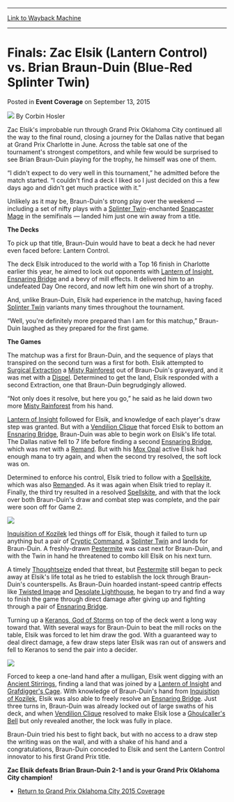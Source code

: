 
---
[Link to Wayback Machine](https://web.archive.org/web/20151017053506/http://magic.wizards.com/en/articles/archive/event-coverage/finals-zac-elsik-lantern-control-vs-brian-braun-duin-blue-red)

[_metadata_:author]:- "Corbin Hosler"
[_metadata_:description]:- "Zac Elsik's improbable run through Grand Prix Oklahoma City continued all the way to the final round, closing a journey for the Dallas native that began at Grand Prix Charlotte in June. Across the table sat one of the tournament's strongest competitors, and while few would be surprised to see Brian Braun-Duin playing for the trophy, he himself was one of them. “I didn't expect to do very well in this tournament,” he admitted before the match started. “I couldn't find a deck I liked so I just decided on this a few days ago and didn't get much practice with it.”"
[_metadata_:generator]:- "Drupal 7 (http://drupal.org)"
[_metadata_:node]:- "660691"
[_metadata_:publish_date]:- "2015-09-13"
[_metadata_:source]:- "div-main-content"
[_metadata_:title]:- "Finals: Zac Elsik (Lantern Control) vs. Brian Braun-Duin (Blue-Red Splinter Twin)"
[_metadata_:wayback_capture_timestamp]:- "2015-10-17 05:35:06"
[_metadata_:wayback_raw_url]:- "https://web.archive.org/web/20151017053506id_/http://magic.wizards.com/en/articles/archive/event-coverage/finals-zac-elsik-lantern-control-vs-brian-braun-duin-blue-red"
[_metadata_:wayback_url]:- "http://magic.wizards.com/en/articles/archive/event-coverage/finals-zac-elsik-lantern-control-vs-brian-braun-duin-blue-red"
---


Finals: Zac Elsik (Lantern Control) vs. Brian Braun-Duin (Blue-Red Splinter Twin)
=================================================================================



 Posted in **Event Coverage**
 on September 13, 2015 






![](https://media.magic.wizards.com/styles/auth_small/public/images/person/hosler.jpg)
By Corbin Hosler










Zac Elsik's improbable run through Grand Prix Oklahoma City continued all the way to the final round, closing a journey for the Dallas native that began at Grand Prix Charlotte in June. Across the table sat one of the tournament's strongest competitors, and while few would be surprised to see Brian Braun-Duin playing for the trophy, he himself was one of them.


“I didn't expect to do very well in this tournament,” he admitted before the match started. “I couldn't find a deck I liked so I just decided on this a few days ago and didn't get much practice with it.”


Unlikely as it may be, Braun-Duin's strong play over the weekend — including a set of nifty plays with a [Splinter Twin](http://gatherer.wizards.com/Pages/Card/Details.aspx?name=Splinter+Twin)-enchanted [Snapcaster Mage](http://gatherer.wizards.com/Pages/Card/Details.aspx?name=Snapcaster+Mage) in the semifinals — landed him just one win away from a title.


**The Decks**


To pick up that title, Braun-Duin would have to beat a deck he had never even faced before: Lantern Control.


The deck Elsik introduced to the world with a Top 16 finish in Charlotte earlier this year, he aimed to lock out opponents with [Lantern of Insight](http://gatherer.wizards.com/Pages/Card/Details.aspx?name=Lantern+of+Insight), [Ensnaring Bridge](http://gatherer.wizards.com/Pages/Card/Details.aspx?name=Ensnaring+Bridge) and a bevy of mill effects. It delivered him to an undefeated Day One record, and now left him one win short of a trophy.


And, unlike Braun-Duin, Elsik had experience in the matchup, having faced [Splinter Twin](http://gatherer.wizards.com/Pages/Card/Details.aspx?name=Splinter+Twin) variants many times throughout the tournament.


“Well, you're definitely more prepared than I am for this matchup,” Braun-Duin laughed as they prepared for the first game.


**The Games**


The matchup was a first for Braun-Duin, and the sequence of plays that transpired on the second turn was a first for both. Elsik attempted to [Surgical Extraction](http://gatherer.wizards.com/Pages/Card/Details.aspx?name=Surgical+Extraction) a [Misty Rainforest](http://gatherer.wizards.com/Pages/Card/Details.aspx?name=Misty+Rainforest) out of Braun-Duin's graveyard, and it was met with a [Dispel](http://gatherer.wizards.com/Pages/Card/Details.aspx?name=Dispel). Determined to get the land, Elsik responded with a second Extraction, one that Braun-Duin begrudgingly allowed.


“Not only does it resolve, but here you go,” he said as he laid down two more [Misty Rainforest](http://gatherer.wizards.com/Pages/Card/Details.aspx?name=Misty+Rainforest) from his hand.


[Lantern of Insight](http://gatherer.wizards.com/Pages/Card/Details.aspx?name=Lantern+of+Insight) followed for Elsik, and knowledge of each player's draw step was granted. But with a [Vendilion Clique](http://gatherer.wizards.com/Pages/Card/Details.aspx?name=Vendilion+Clique) that forced Elsik to bottom an [Ensnaring Bridge](http://gatherer.wizards.com/Pages/Card/Details.aspx?name=Ensnaring+Bridge), Braun-Duin was able to begin work on Elsik's life total. The Dallas native fell to 7 life before finding a second [Ensnaring Bridge](http://gatherer.wizards.com/Pages/Card/Details.aspx?name=Ensnaring+Bridge), which was met with a [Remand](http://gatherer.wizards.com/Pages/Card/Details.aspx?name=Remand). But with his [Mox Opal](http://gatherer.wizards.com/Pages/Card/Details.aspx?name=Mox+Opal) active Elsik had enough mana to try again, and when the second try resolved, the soft lock was on.


Determined to enforce his control, Elsik tried to follow with a [Spellskite](http://gatherer.wizards.com/Pages/Card/Details.aspx?name=Spellskite), which was also [Remand](http://gatherer.wizards.com/Pages/Card/Details.aspx?name=Remand)ed. As it was again when Elsik tried to replay it. Finally, the third try resulted in a resolved [Spellskite](http://gatherer.wizards.com/Pages/Card/Details.aspx?name=Spellskite), and with that the lock over both Braun-Duin's draw and combat step was complete, and the pair were soon off for Game 2.


**![](https://media.wizards.com/2015/events/gpokc15/finals_gpokc15-Finals_BBD.jpg)**  



[Inquisition of Kozilek](http://gatherer.wizards.com/Pages/Card/Details.aspx?name=Inquisition+of+Kozilek) led things off for Elsik, though it failed to turn up anything but a pair of [Cryptic Command](http://gatherer.wizards.com/Pages/Card/Details.aspx?name=Cryptic+Command), a [Splinter Twin](http://gatherer.wizards.com/Pages/Card/Details.aspx?name=Splinter+Twin) and lands for Braun-Duin. A freshly-drawn [Pestermite](http://gatherer.wizards.com/Pages/Card/Details.aspx?name=Pestermite) was cast next for Braun-Duin, and with the Twin in hand he threatened to combo kill Elsik on his next turn.


A timely [Thoughtseize](http://gatherer.wizards.com/Pages/Card/Details.aspx?name=Thoughtseize) ended that threat, but [Pestermite](http://gatherer.wizards.com/Pages/Card/Details.aspx?name=Pestermite) still began to peck away at Elsik's life total as he tried to establish the lock through Braun-Duin's counterspells. As Braun-Duin hoarded instant-speed cantrip effects like [Twisted Image](http://gatherer.wizards.com/Pages/Card/Details.aspx?name=Twisted+Image) and [Desolate Lighthouse](http://gatherer.wizards.com/Pages/Card/Details.aspx?name=Desolate+Lighthouse), he began to try and find a way to finish the game through direct damage after giving up and fighting through a pair of [Ensnaring Bridge](http://gatherer.wizards.com/Pages/Card/Details.aspx?name=Ensnaring+Bridge).


Turning up a [Keranos, God of Storms](http://gatherer.wizards.com/Pages/Card/Details.aspx?name=Keranos%2C+God+of+Storms) on top of the deck went a long way toward that. With several ways for Braun-Duin to beat the mill rocks on the table, Elsik was forced to let him draw the god. With a guaranteed way to deal direct damage, a few draw steps later Elsik was ran out of answers and fell to Keranos to send the pair into a decider.


**![](https://media.wizards.com/2015/events/gpokc15/finals_gpokc15-Finals_Elsik.jpg)**  



Forced to keep a one-land hand after a mulligan, Elsik went digging with an [Ancient Stirrings](http://gatherer.wizards.com/Pages/Card/Details.aspx?name=Ancient+Stirrings), finding a land that was joined by a [Lantern of Insight](http://gatherer.wizards.com/Pages/Card/Details.aspx?name=Lantern+of+Insight) and [Grafdigger's Cage](http://gatherer.wizards.com/Pages/Card/Details.aspx?name=Grafdigger%27s+Cage). With knowledge of Braun-Duin's hand from [Inquisition of Kozilek](http://gatherer.wizards.com/Pages/Card/Details.aspx?name=Inquisition+of+Kozilek), Elsik was also able to freely resolve an [Ensnaring Bridge](http://gatherer.wizards.com/Pages/Card/Details.aspx?name=Ensnaring+Bridge). Just three turns in, Braun-Duin was already locked out of large swaths of his deck, and when [Vendilion Clique](http://gatherer.wizards.com/Pages/Card/Details.aspx?name=Vendilion+Clique) resolved to make Elsik lose a [Ghoulcaller's Bell](http://gatherer.wizards.com/Pages/Card/Details.aspx?name=Ghoulcaller%27s+Bell) but only revealed another, the lock was fully in place.


Braun-Duin tried his best to fight back, but with no access to a draw step the writing was on the wall, and with a shake of his hand and a congratulations, Braun-Duin conceded to Elsik and sent the Lantern Control innovator to his first Grand Prix title.


**Zac Elsik defeats Brian Braun-Duin 2-1 and is your Grand Prix Oklahoma City champion!**


* [Return to Grand Prix Oklahoma City 2015 Coverage](/node/659866)

 




